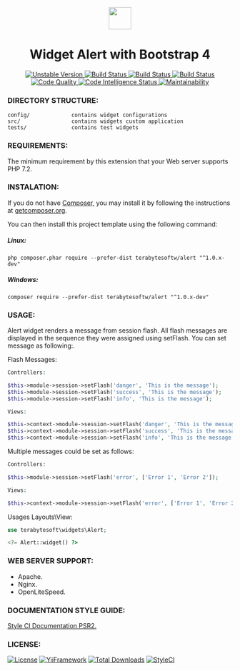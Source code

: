 <p align="center">
    <a href="https://github.com/terabytesoft/app-basic" target="_blank">
        <img src="https://lh3.googleusercontent.com/D9TFw1F6ddPuheDc_tpNptTdvTg-FNNpjLSBN14X6Sc-3JDiOxfE67rEh4OZfygonx1tKei2b2DEOHDLjF6T3xl8e-rkEEPZeGqLTWcS_v2cBRlyo0vcZLDHG5ivSDGIWCsenbol=w2400" height="50px;">
    </a>
    <h1 align="center">Widget Alert with Bootstrap 4</h1>
</p>

<p align="center">
    <a href="https://packagist.org/packages/terabytesoftw/alert" target="_blank">
        <img src="https://poser.pugx.org/terabytesoftw/alert/v/unstable" alt="Unstable Version">
    </a>
    <a href="https://travis-ci.org/terabytesoftw/alert" target="_blank">
        <img src="https://travis-ci.org/terabytesoftw/alert.svg?branch=master" alt="Build Status">
    </a>  
    <a href="https://scrutinizer-ci.com/g/terabytesoftw/alert" target="_blank">
        <img src="https://scrutinizer-ci.com/g/terabytesoftw/alert/badges/build.png?b=master" alt="Build Status">
    </a>
    <a href="https://scrutinizer-ci.com/g/terabytesoftw/alert" target="_blank">
        <img src="https://scrutinizer-ci.com/g/terabytesoftw/alert/badges/coverage.png?b=master" alt="Build Status">
    </a>    
    <a href="https://scrutinizer-ci.com/g/terabytesoftw/alert/?branch=master" target="_blank">
     	<img src="https://scrutinizer-ci.com/g/terabytesoftw/alert/badges/quality-score.png?b=master" alt="Code Quality">
    </a>
    <a href="https://scrutinizer-ci.com/code-intelligence" target="_blank">
     	<img src="https://scrutinizer-ci.com/g/terabytesoftw/alert/badges/code-intelligence.svg?b=master" alt="Code Intelligence Status">
    </a>
    <a href="https://codeclimate.com/github/terabytesoftw/alert/maintainability" target="_blank">
        <img src="https://api.codeclimate.com/v1/badges/b935d08f9aee944d1b25/maintainability" alt="Maintainability">
    </a>		
</p>

### **DIRECTORY STRUCTURE:**

```
config/             contains widget configurations
src/                contains widgets custom application
tests/              contains test widgets
```

### **REQUIREMENTS:**

The minimum requirement by this extension that your Web server supports PHP 7.2.

### **INSTALATION:**

If you do not have [Composer](http://getcomposer.org/), you may install it by following the instructions
at [getcomposer.org](http://getcomposer.org/doc/00-intro.md#installation-nix).

You can then install this project template using the following command:

##### Linux:

```
php composer.phar require --prefer-dist terabytesoftw/alert "^1.0.x-dev"
```

##### Windows:

```
composer require --prefer-dist terabytesoftw/alert "^1.0.x-dev"
```

### **USAGE:**

Alert widget renders a message from session flash. All flash messages are displayed
 in the sequence they were assigned using setFlash. You can set message as following:.

Flash Messages:

 ```php
Controllers:

$this->module->session->setFlash('danger', 'This is the message');
$this->module->session->setFlash('success', 'This is the message');
$this->module->session->setFlash('info', 'This is the message');

Views:

$this->context->module->session->setFlash('danger', 'This is the message');
$this->context->module->session->setFlash('success', 'This is the message');
$this->context->module->session->setFlash('info', 'This is the message');

```

Multiple messages could be set as follows:

```php
Controllers:

$this->module->session->setFlash('error', ['Error 1', 'Error 2']);

Views:

$this->context->module->session->setFlash('error', ['Error 1', 'Error 2']);
```

Usages Layouts\View:

```php
use terabytesoft\widgets\Alert;

<?= Alert::widget() ?>
```

### **WEB SERVER SUPPORT:**

- Apache.
- Nginx.
- OpenLiteSpeed.

### **DOCUMENTATION STYLE GUIDE:**

[Style CI Documentation PSR2.](https://docs.styleci.io/presets#psr2)

### **LICENSE:**

[![License](https://poser.pugx.org/terabytesoft/alert/license)](https://packagist.org/packages/terabytesoftw/alert)
[![YiiFramework](https://img.shields.io/badge/Powered_by-Yii_Framework-green.svg?style=flat)](https://www.yiiframework.com/)
[![Total Downloads](https://poser.pugx.org/terabytesoftw/alert/downloads)](https://packagist.org/packages/terabytesoftw/alert)
[![StyleCI](https://github.styleci.io/repos/193534793/shield?branch=master)](https://github.styleci.io/repos/193534793)
